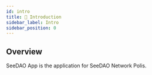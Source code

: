 ```yaml
---
id: intro
title: 💬 Introduction
sidebar_label: Intro
sidebar_position: 0
---
```


## Overview

SeeDAO App is the application for SeeDAO Network Polis.